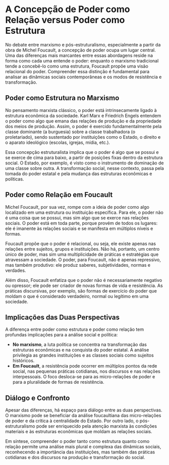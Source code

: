 # A Concepção de Poder como Relação versus Poder como Estrutura

No debate entre marxismo e pós-estruturalismo, especialmente a partir da obra de Michel Foucault, a concepção de poder ocupa um lugar central. Uma das diferenças mais marcantes entre essas abordagens reside na forma como cada uma entende o poder: enquanto o marxismo tradicional tende a concebê-lo como uma estrutura, Foucault propõe uma visão relacional do poder. Compreender essa distinção é fundamental para analisar as dinâmicas sociais contemporâneas e os modos de resistência e transformação.

## Poder como Estrutura no Marxismo

No pensamento marxista clássico, o poder está intrinsecamente ligado à estrutura econômica da sociedade. Karl Marx e Friedrich Engels entendem o poder como algo que emana das relações de produção e da propriedade dos meios de produção. Assim, o poder é exercido fundamentalmente pela classe dominante (a burguesia) sobre a classe trabalhadora (o proletariado), sendo sustentado por instituições como o Estado, o direito e o aparato ideológico (escolas, igrejas, mídia, etc.).

Essa concepção estruturalista implica que o poder é algo que se possui e se exerce de cima para baixo, a partir de posições fixas dentro da estrutura social. O Estado, por exemplo, é visto como o instrumento de dominação de uma classe sobre outra. A transformação social, nesse contexto, passa pela tomada do poder estatal e pela mudança das estruturas econômicas e políticas.

## Poder como Relação em Foucault

Michel Foucault, por sua vez, rompe com a ideia de poder como algo localizado em uma estrutura ou instituição específica. Para ele, o poder não é uma coisa que se possui, mas sim algo que se exerce nas relações sociais. O poder está em toda parte, porque provém de todos os lugares: ele é imanente às relações sociais e se manifesta em múltiplos níveis e formas.

Foucault propõe que o poder é relacional, ou seja, ele existe apenas nas relações entre sujeitos, grupos e instituições. Não há, portanto, um centro único de poder, mas sim uma multiplicidade de práticas e estratégias que atravessam a sociedade. O poder, para Foucault, não é apenas repressivo, mas também produtivo: ele produz saberes, subjetividades, normas e verdades.

Além disso, Foucault enfatiza que o poder não é necessariamente negativo ou opressor; ele pode ser criador de novas formas de vida e resistência. As práticas discursivas, por exemplo, são formas de exercício do poder que moldam o que é considerado verdadeiro, normal ou legítimo em uma sociedade.

## Implicações das Duas Perspectivas

A diferença entre poder como estrutura e poder como relação tem profundas implicações para a análise social e política:

- **No marxismo**, a luta política se concentra na transformação das estruturas econômicas e na conquista do poder estatal. A análise privilegia as grandes instituições e as classes sociais como sujeitos históricos.
- **Em Foucault**, a resistência pode ocorrer em múltiplos pontos da rede social, nas pequenas práticas cotidianas, nos discursos e nas relações interpessoais. O foco desloca-se para as micro-relações de poder e para a pluralidade de formas de resistência.

## Diálogo e Confronto

Apesar das diferenças, há espaço para diálogo entre as duas perspectivas. O marxismo pode se beneficiar da análise foucaultiana das micro-relações de poder e da crítica à centralidade do Estado. Por outro lado, o pós-estruturalismo pode ser enriquecido pela atenção marxista às condições materiais e às estruturas econômicas que moldam as relações sociais.

Em síntese, compreender o poder tanto como estrutura quanto como relação permite uma análise mais plural e complexa das dinâmicas sociais, reconhecendo a importância das instituições, mas também das práticas cotidianas e dos discursos na produção e transformação do social.